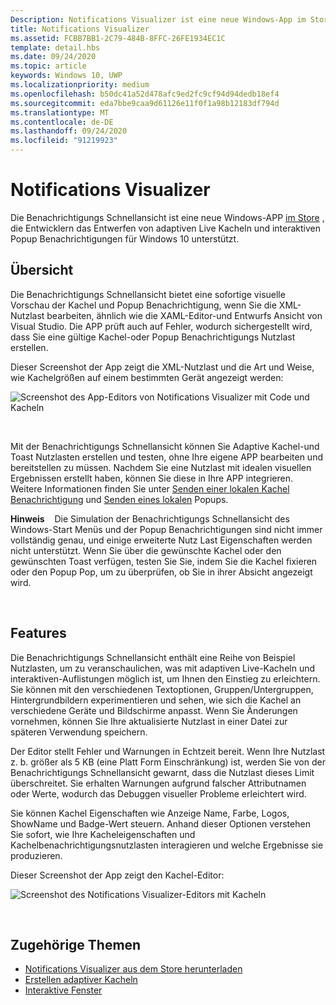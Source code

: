 ```yaml
---
Description: Notifications Visualizer ist eine neue Windows-App im Store, die Entwickler dabei unterstützt, adaptive Live-Kacheln für Windows 10 zu entwerfen.
title: Notifications Visualizer
ms.assetid: FCBB7BB1-2C79-484B-8FFC-26FE1934EC1C
template: detail.hbs
ms.date: 09/24/2020
ms.topic: article
keywords: Windows 10, UWP
ms.localizationpriority: medium
ms.openlocfilehash: b50dc41a52d478afc9ed2fc9cf94d94dedb18ef4
ms.sourcegitcommit: eda7bbe9caa9d61126e11f0f1a98b12183df794d
ms.translationtype: MT
ms.contentlocale: de-DE
ms.lasthandoff: 09/24/2020
ms.locfileid: "91219923"
---
```

# <a name="notifications-visualizer"></a>Notifications Visualizer

 


Die Benachrichtigungs Schnellansicht ist eine neue Windows-APP [im Store](https://www.microsoft.com/store/apps/notifications-visualizer/9nblggh5xsl1) , die Entwicklern das Entwerfen von adaptiven Live Kacheln und interaktiven Popup Benachrichtigungen für Windows 10 unterstützt.


## <a name="overview"></a>Übersicht

Die Benachrichtigungs Schnellansicht bietet eine sofortige visuelle Vorschau der Kachel und Popup Benachrichtigung, wenn Sie die XML-Nutzlast bearbeiten, ähnlich wie die XAML-Editor-und Entwurfs Ansicht von Visual Studio. Die APP prüft auch auf Fehler, wodurch sichergestellt wird, dass Sie eine gültige Kachel-oder Popup Benachrichtigungs Nutzlast erstellen.

Dieser Screenshot der App zeigt die XML-Nutzlast und die Art und Weise, wie Kachelgrößen auf einem bestimmten Gerät angezeigt werden:

![Screenshot des App-Editors von Notifications Visualizer mit Code und Kacheln](images/notif-visualizer-001.png)

 

Mit der Benachrichtigungs Schnellansicht können Sie Adaptive Kachel-und Toast Nutzlasten erstellen und testen, ohne Ihre eigene APP bearbeiten und bereitstellen zu müssen. Nachdem Sie eine Nutzlast mit idealen visuellen Ergebnissen erstellt haben, können Sie diese in Ihre APP integrieren. Weitere Informationen finden Sie unter [Senden einer lokalen Kachel Benachrichtigung](sending-a-local-tile-notification.md) und [Senden eines lokalen](send-local-toast.md) Popups.

**Hinweis**    Die Simulation der Benachrichtigungs Schnellansicht des Windows-Start Menüs und der Popup Benachrichtigungen sind nicht immer vollständig genau, und einige erweiterte Nutz Last Eigenschaften werden nicht unterstützt. Wenn Sie über die gewünschte Kachel oder den gewünschten Toast verfügen, testen Sie Sie, indem Sie die Kachel fixieren oder den Popup Pop, um zu überprüfen, ob Sie in ihrer Absicht angezeigt wird.

 

## <a name="features"></a>Features

Die Benachrichtigungs Schnellansicht enthält eine Reihe von Beispiel Nutzlasten, um zu veranschaulichen, was mit adaptiven Live-Kacheln und interaktiven-Auflistungen möglich ist, um Ihnen den Einstieg zu erleichtern. Sie können mit den verschiedenen Textoptionen, Gruppen/Untergruppen, Hintergrundbildern experimentieren und sehen, wie sich die Kachel an verschiedene Geräte und Bildschirme anpasst. Wenn Sie Änderungen vornehmen, können Sie Ihre aktualisierte Nutzlast in einer Datei zur späteren Verwendung speichern.

Der Editor stellt Fehler und Warnungen in Echtzeit bereit. Wenn Ihre Nutzlast z. b. größer als 5 KB (eine Platt Form Einschränkung) ist, werden Sie von der Benachrichtigungs Schnellansicht gewarnt, dass die Nutzlast dieses Limit überschreitet. Sie erhalten Warnungen aufgrund falscher Attributnamen oder Werte, wodurch das Debuggen visueller Probleme erleichtert wird.

Sie können Kachel Eigenschaften wie Anzeige Name, Farbe, Logos, ShowName und Badge-Wert steuern. Anhand dieser Optionen verstehen Sie sofort, wie Ihre Kacheleigenschaften und Kachelbenachrichtigungsnutzlasten interagieren und welche Ergebnisse sie produzieren.

Dieser Screenshot der App zeigt den Kachel-Editor:

![Screenshot des Notifications Visualizer-Editors mit Kacheln](images/notif-visualizer-004.png)

 

## <a name="related-topics"></a>Zugehörige Themen

* [Notifications Visualizer aus dem Store herunterladen](https://www.microsoft.com/store/apps/notifications-visualizer/9nblggh5xsl1)
* [Erstellen adaptiver Kacheln](create-adaptive-tiles.md)
* [Interaktive Fenster](adaptive-interactive-toasts.md)
